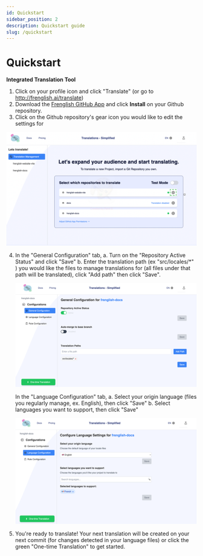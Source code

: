 ```yaml
---
id: Quickstart
sidebar_position: 2
description: Quickstart guide
slug: /quickstart
---
```


# Quickstart

**Integrated Translation Tool**
1. Click on your profile icon and click "Translate" (or go to http://frenglish.ai/translate)
2. Download the [Frenglish GitHub App](https://github.com/apps/frenglish-translation) and click **Install** on your Github repository.
3. Click on the Github repository's gear icon you would like to edit the settings for

![Translation Management](../assets/translation-management-page.png)

4. In the "General Configuration" tab, 
    a. Turn on the "Repository Active Status" and click "Save"
    b. Enter the translation path (ex "src/locales/*" ) you would like the files to manage translations for (all files under that path will be translated), click "Add path" then click "Save".

   ![General Configuration](../assets/general-configuration.png)

    In the "Language Configuration" tab,
    a. Select your origin language (files you regularly manage, ex. English), then click "Save"
    b. Select languages you want to support, then click "Save"

   ![Language Configuration](../assets/language-configuration.png)

5. You're ready to translate! Your next translation will be created on your next commit (for changes detected in your language files) or click the green "One-time Translation" to get started.